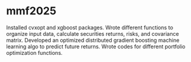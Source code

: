 # mmf2025

Installed cvxopt and xgboost packages.
Wrote different functions to organize input data, calculate securities returns, risks, and covariance matrix.
Developed an optimized distributed gradient boosting machine learning algo to predict future returns.
Wrote codes for different portfolio optimization functions.
